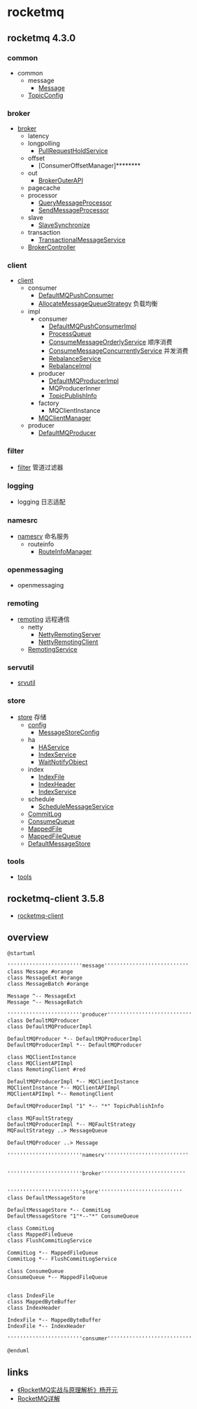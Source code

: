 # rocketmq

## rocketmq 4.3.0

### common
* common
  * message
    * [Message](/docs/30-distributed/src/rocketmq/rocketmq-common/message/Message.md)
  * [TopicConfig](/docs/30-distributed/src/rocketmq/rocketmq-common/TopicConfig.md)
  
### broker  
* [broker](/docs/30-distributed/src/rocketmq/rocketmq-broker/README.md)
  * latency
  * longpolling
    * [PullRequestHoldService](/docs/30-distributed/src/rocketmq/rocketmq-broker/longpolling/PullRequestHoldService.md)
  * offset
    * [ConsumerOffsetManager]********
  * out
    * [BrokerOuterAPI](/docs/30-distributed/src/rocketmq/rocketmq-broker/out/BrokerOuterAPI.md)
  * pagecache
  * processor
    * [QueryMessageProcessor](/docs/30-distributed/src/rocketmq/rocketmq-broker/processor/QueryMessageProcessor.md)
    * [SendMessageProcessor](/docs/30-distributed/src/rocketmq/rocketmq-broker/processor/SendMessageProcessor.md)
  * slave
    * [SlaveSynchronize](/docs/30-distributed/src/rocketmq/rocketmq-broker/slave/SlaveSynchronize.md)
  * transaction
    * [TransactionalMessageService](/docs/30-distributed/src/rocketmq/rocketmq-broker/transaction/TransactionalMessageService.md)
  * [BrokerController](/docs/30-distributed/src/rocketmq/rocketmq-broker/BrokerController.md)

### client  
* [client](/docs/30-distributed/src/rocketmq/rocketmq-client/README.md)
  * consumer
    * [DefaultMQPushConsumer](/docs/30-distributed/src/rocketmq/rocketmq-client/consumer/DefaultMQPushConsumer.md) 
    * [AllocateMessageQueueStrategy](/docs/30-distributed/src/rocketmq/rocketmq-client/consumer/AllocateMessageQueueStrategy.md) 负载均衡
  * impl
    * consumer
      * [DefaultMQPushConsumerImpl](/docs/30-distributed/src/rocketmq/rocketmq-client/impl/consumer/DefaultMQPushConsumerImpl.md)
      * [ProcessQueue](/docs/30-distributed/src/rocketmq/rocketmq-client/impl/consumer/ProcessQueue.md)
      * [ConsumeMessageOrderlyService](/docs/30-distributed/src/rocketmq/rocketmq-client/impl/consumer/ConsumeMessageOrderlyService.md) 顺序消费
      * [ConsumeMessageConcurrentlyService](/docs/30-distributed/src/rocketmq/rocketmq-client/impl/consumer/ConsumeMessageConcurrentlyService.md) 并发消费
      * [RebalanceService](/docs/30-distributed/src/rocketmq/rocketmq-client/impl/consumer/RebalanceService.md)
      * [RebalanceImpl](/docs/30-distributed/src/rocketmq/rocketmq-client/impl/consumer/RebalanceImpl.md)
    * producer
      * [DefaultMQProducerImpl](/docs/30-distributed/src/rocketmq/rocketmq-client/impl/producer/DefaultMQProducerImpl.md)
      * MQProducerInner
      * [TopicPublishInfo](/docs/30-distributed/src/rocketmq/rocketmq-client/impl/producer/TopicPublishInfo.md)
    * factory
      * MQClientInstance
    * [MQClientManager](/docs/30-distributed/src/rocketmq/rocketmq-client/impl/MQClientManager.md)
  * producer
    * [DefaultMQProducer](/docs/30-distributed/src/rocketmq/rocketmq-client/producer/DefaultMQProducer.md)

### filter
* [filter](/docs/30-distributed/src/rocketmq/rocketmq-filter/README.md) 管道过滤器

### logging
* logging 日志适配

### namesrc
* [namesrv](/docs/30-distributed/src/rocketmq/rocketmq-namesrv/README.md) 命名服务
  * routeinfo
    * [RouteInfoManager](/docs/30-distributed/src/rocketmq/rocketmq-namesrv/routeinfo/RouteInfoManager.md)

### openmessaging
* openmessaging

### remoting
* [remoting](/docs/30-distributed/src/rocketmq/rocketmq-remoting/README.md) 远程通信
  * netty
    * [NettyRemotingServer](/docs/30-distributed/src/rocketmq/rocketmq-remoting/netty/NettyRemotingServer.md)
    * [NettyRemotingClient](/docs/30-distributed/src/rocketmq/rocketmq-remoting/netty/NettyRemotingClient.md)
  * [RemotingService](/docs/30-distributed/src/rocketmq/rocketmq-remoting/RemotingService.md)

### servutil
* [srvutil](/docs/30-distributed/src/rocketmq/rocketmq-srvutil/README.md)

### store
* [store](/docs/30-distributed/src/rocketmq/rocketmq-store/README.md) 存储
  * [config](/docs/30-distributed/src/rocketmq/rocketmq-store/config/README.md)
    * [MessageStoreConfig](/docs/30-distributed/src/rocketmq/rocketmq-store/config/MessageStoreConfig.md)
  * ha
    * [HAService](/docs/30-distributed/src/rocketmq/rocketmq-store/ha/HAService.md)
    * [IndexService](/docs/30-distributed/src/rocketmq/rocketmq-store/index/IndexService.md)
    * [WaitNotifyObject](/docs/30-distributed/src/rocketmq/rocketmq-store/ha/WaitNotifyObject.md)
  * index
    * [IndexFile](/docs/30-distributed/src/rocketmq/rocketmq-store/index/IndexFile.md)
    * [IndexHeader](/docs/30-distributed/src/rocketmq/rocketmq-store/index/IndexHeader.md)
    * [IndexService](/docs/30-distributed/src/rocketmq/rocketmq-store/index/IndexService.md)
  * schedule
    * [ScheduleMessageService](/docs/30-distributed/src/rocketmq/rocketmq-store/schedule/ScheduleMessageService.md)
  * [CommitLog](/docs/30-distributed/src/rocketmq/rocketmq-store/CommitLog.md)
  * [ConsumeQueue](/docs/30-distributed/src/rocketmq/rocketmq-store/ConsumeQueue.md)
  * [MappedFile](/docs/30-distributed/src/rocketmq/rocketmq-store/MappedFile.md)
  * [MappedFileQueue](/docs/30-distributed/src/rocketmq/rocketmq-store/MappedFileQueue.md)
  * [DefaultMessageStore](/docs/30-distributed/src/rocketmq/rocketmq-store/DefaultMessageStore.md)

### tools
* [tools](/docs/30-distributed/src/rocketmq/rocketmq-tools/README.md)


## rocketmq-client 3.5.8
* [rocketmq-client](/docs/30-distributed/src/rocketmq/rocketmq-client3/README.md)

<!-- 
## jars
* Maven: org.apache.rocketmq:rocketmq-broker:4.3.0
* Maven: org.apache.rocketmq:rocketmq-client:4.3.0
* Maven: org.apache.rocketmq:rocketmq-common:4.3.0
* Maven: org.apache.rocketmq:rocketmq-filter:4.3.0
* Maven: org.apache.rocketmq:rocketmq-logging:4.3.0
* Maven: org.apache.rocketmq:rocketmq-namesrv:4.3.0
* Maven: org.apache.rocketmq:rocketmq-openmessaging:4.3.0
* Maven: org.apache.rocketmq:rocketmq-remoting:4.3.0
* Maven: org.apache.rocketmq:rocketmq-srvutil:4.3.0
* Maven: org.apache.rocketmq:rocketmq-store:4.3.0
* Maven: org.apache.rocketmq:rocketmq-tools:4.3.0
-->

## overview
```plantuml
@startuml

''''''''''''''''''''''''message'''''''''''''''''''''''''''
class Message #orange
class MessageExt #orange
class MessageBatch #orange

Message ^-- MessageExt
Message ^-- MessageBatch

''''''''''''''''''''''''producer'''''''''''''''''''''''''''
class DefaultMQProducer
class DefaultMQProducerImpl

DefaultMQProducer *-- DefaultMQProducerImpl
DefaultMQProducerImpl *-- DefaultMQProducer

class MQClientInstance
class MQClientAPIImpl
class RemotingClient #red

DefaultMQProducerImpl *-- MQClientInstance
MQClientInstance *-- MQClientAPIImpl
MQClientAPIImpl *-- RemotingClient

DefaultMQProducerImpl "1" *-- "*" TopicPublishInfo

class MQFaultStrategy
DefaultMQProducerImpl *-- MQFaultStrategy
MQFaultStrategy ..> MessageQueue

DefaultMQProducer ..> Message

''''''''''''''''''''''''namesrv'''''''''''''''''''''''''''


''''''''''''''''''''''''broker'''''''''''''''''''''''''''


''''''''''''''''''''''''store'''''''''''''''''''''''''''
class DefaultMessageStore

DefaultMessageStore *-- CommitLog
DefaultMessageStore "1"*--"*" ConsumeQueue

class CommitLog
class MappedFileQueue
class FlushCommitLogService

CommitLog *-- MappedFileQueue
CommitLog *-- FlushCommitLogService

class ConsumeQueue
ConsumeQueue *-- MappedFileQueue


class IndexFile
class MappedByteBuffer
class IndexHeader

IndexFile *-- MappedByteBuffer
IndexFile *-- IndexHeader

''''''''''''''''''''''''consumer'''''''''''''''''''''''''''

@enduml
```


## links
- [《RocketMQ实战与原理解析》杨开元](/99-book/notes/30-distributed/RocketMQ实战与原理解析.md)
- [RocketMQ详解](https://zhuanlan.zhihu.com/rocketmq)